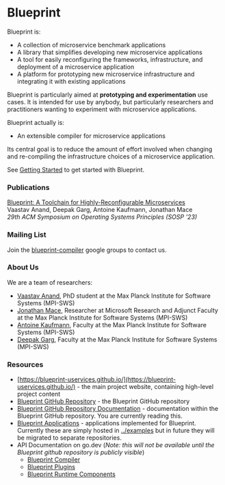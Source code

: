 # Blueprint

Blueprint is:
 * A collection of microservice benchmark applications
 * A library that simplifies developing new microservice applications
 * A tool for easily reconfiguring the frameworks, infrastructure, and deployment of a microservice application
 * A platform for prototyping new microservice infrastructure and integrating it with existing applications

Blueprint is particularly aimed at **prototyping and experimentation** use cases.  It is intended for use by anybody, but particularly researchers and practitioners wanting to experiment with microservice applications.

Blueprint actually is:
 * An extensible compiler for microservice applications

Its central goal is to reduce the amount of effort involved when changing and re-compiling the infrastructure choices of a microservice application.  

See [Getting Started](docs/gettingstarted.md) to get started with Blueprint.

### Publications

[Blueprint: A Toolchain for Highly-Reconfigurable Microservices](https://blueprint-uservices.github.io/assets/pdf/anand2023blueprint.pdf)\
Vaastav Anand, Deepak Garg, Antoine Kaufmann, Jonathan Mace\
*29th ACM Symposium on Operating Systems Principles (SOSP '23)*

### Mailing List

Join the [blueprint-compiler](https://groups.google.com/g/blueprint-compiler) google groups to contact us.

### About Us

We are a team of researchers:
 * [Vaastav Anand](https://vaastavanand.com/), PhD student at the Max Planck Institute for Software Systems (MPI-SWS)
 * [Jonathan Mace](https://www.microsoft.com/en-us/research/people/jonathanmace/), Researcher at Microsoft Research and Adjunct Faculty at the Max Planck Institute for Software Systems (MPI-SWS)
 * [Antoine Kaufmann](https://people.mpi-sws.org/~antoinek/), Faculty at the Max Planck Institute for Software Systems (MPI-SWS)
 * [Deepak Garg](https://people.mpi-sws.org/~dg/), Faculty at the Max Planck Institute for Software Systems (MPI-SWS)


### Resources

 * [https://blueprint-uservices.github.io/](https://blueprint-uservices.github.io/) - the main project website, containing high-level project content
 * [Blueprint GitHub Repository](https://github.com/Blueprint-uServices/blueprint) - the Blueprint GitHub repository
 * [Blueprint GitHub Repository Documentation](https://github.com/Blueprint-uServices/blueprint/tree/main/docs) - documentation within the Blueprint GitHub repository.  You are currently reading this.
 * [Blueprint Applications](../examples) - applications implemented for Blueprint.  Currently these are simply hosted in [../examples](examples) but in future they will be migrated to separate repositories.
 * API Documentation on go.dev (*Note: this will not be available until the Blueprint github repository is publicly visible*)
   * [Blueprint Compiler](https://pkg.go.dev/github.com/Blueprint-uServices/blueprint/blueprint)
   * [Blueprint Plugins](https://pkg.go.dev/github.com/Blueprint-uServices/blueprint/plugins)
   * [Blueprint Runtime Components](https://pkg.go.dev/github.com/Blueprint-uServices/blueprint/runtime)

